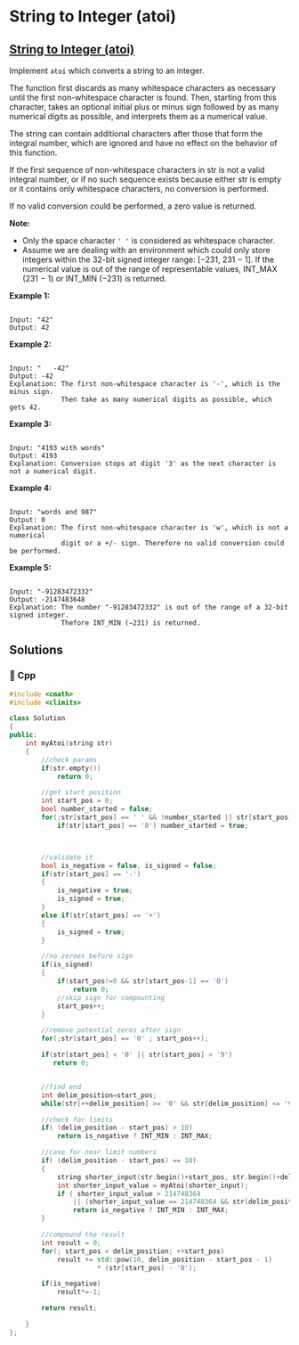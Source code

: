 # String to Integer \(atoi\)

## [String to Integer \(atoi\)](https://leetcode.com/problems/string-to-integer-atoi)

Implement `atoi` which converts a string to an integer.

The function first discards as many whitespace characters as necessary until the first non-whitespace character is found. Then, starting from this character, takes an optional initial plus or minus sign followed by as many numerical digits as possible, and interprets them as a numerical value.

The string can contain additional characters after those that form the integral number, which are ignored and have no effect on the behavior of this function.

If the first sequence of non-whitespace characters in str is not a valid integral number, or if no such sequence exists because either str is empty or it contains only whitespace characters, no conversion is performed.

If no valid conversion could be performed, a zero value is returned.

**Note:**

* Only the space character `' '` is considered as whitespace character.
* Assume we are dealing with an environment which could only store integers within the 32-bit signed integer range: \[−231,  231 − 1\]. If the numerical value is out of the range of representable values, INT\_MAX \(231 − 1\) or INT\_MIN \(−231\) is returned.

**Example 1:**

```text

Input: "42"
Output: 42
```

**Example 2:**

```text

Input: "   -42"
Output: -42
Explanation: The first non-whitespace character is '-', which is the minus sign.
             Then take as many numerical digits as possible, which gets 42.
```

**Example 3:**

```text

Input: "4193 with words"
Output: 4193
Explanation: Conversion stops at digit '3' as the next character is not a numerical digit.
```

**Example 4:**

```text

Input: "words and 987"
Output: 0
Explanation: The first non-whitespace character is 'w', which is not a numerical 
             digit or a +/- sign. Therefore no valid conversion could be performed.
```

**Example 5:**

```text

Input: "-91283472332"
Output: -2147483648
Explanation: The number "-91283472332" is out of the range of a 32-bit signed integer.
             Thefore INT_MIN (−231) is returned.
```

## Solutions

### 🧠 Cpp

```cpp
#include <cmath>
#include <climits>

class Solution
{
public:
    int myAtoi(string str)
    {
        //check params
        if(str.empty())
            return 0;

        //get start position
        int start_pos = 0;
        bool number_started = false;
        for(;str[start_pos] == ' ' && !number_started || str[start_pos] == '0' ; start_pos++)
            if(str[start_pos] == '0') number_started = true;



        //validate it
        bool is_negative = false, is_signed = false;
        if(str[start_pos] == '-')
        {
            is_negative = true;
            is_signed = true;
        }
        else if(str[start_pos] == '+')
        {
            is_signed = true;
        }

        //no zeroes before sign
        if(is_signed)
        {   
            if(start_pos!=0 && str[start_pos-1] == '0')
                return 0;
            //skip sign for compounting
            start_pos++;
        }   

        //remove potential zeros after sign
        for(;str[start_pos] == '0' ; start_pos++);

        if(str[start_pos] < '0' || str[start_pos] > '9')
           return 0;


        //find end
        int delim_position=start_pos;
        while(str[++delim_position] >= '0' && str[delim_position] <= '9');

        //check for limits
        if( (delim_position - start_pos) > 10)
            return is_negative ? INT_MIN : INT_MAX;

        //case for near limit numbers
        if( (delim_position - start_pos) == 10)
        {
            string shorter_input(str.begin()+start_pos, str.begin()+delim_position-1);
            int shorter_input_value = myAtoi(shorter_input);
            if ( shorter_input_value > 214748364 
                || (shorter_input_value == 214748364 && str[delim_position-1] > '7') )
                return is_negative ? INT_MIN : INT_MAX;
        }

        //compound the result
        int result = 0;
        for(; start_pos < delim_position; ++start_pos)
            result += std::pow(10, delim_position - start_pos - 1) 
                      * (str[start_pos] - '0');

        if(is_negative)
            result*=-1;

        return result;

    }
};
```

